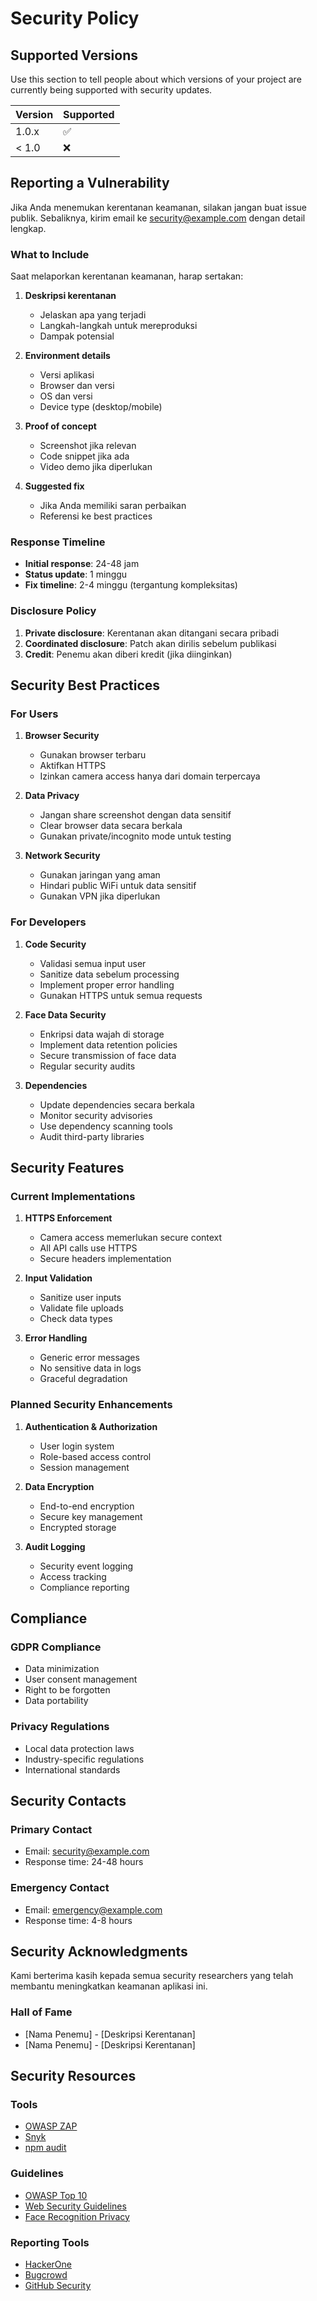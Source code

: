 # Security Policy

## Supported Versions

Use this section to tell people about which versions of your project are currently being supported with security updates.

| Version | Supported          |
| ------- | ------------------ |
| 1.0.x   | :white_check_mark: |
| < 1.0   | :x:                |

## Reporting a Vulnerability

Jika Anda menemukan kerentanan keamanan, silakan jangan buat issue publik. Sebaliknya, kirim email ke [security@example.com](mailto:security@example.com) dengan detail lengkap.

### What to Include

Saat melaporkan kerentanan keamanan, harap sertakan:

1. **Deskripsi kerentanan**
   - Jelaskan apa yang terjadi
   - Langkah-langkah untuk mereproduksi
   - Dampak potensial

2. **Environment details**
   - Versi aplikasi
   - Browser dan versi
   - OS dan versi
   - Device type (desktop/mobile)

3. **Proof of concept**
   - Screenshot jika relevan
   - Code snippet jika ada
   - Video demo jika diperlukan

4. **Suggested fix**
   - Jika Anda memiliki saran perbaikan
   - Referensi ke best practices

### Response Timeline

- **Initial response**: 24-48 jam
- **Status update**: 1 minggu
- **Fix timeline**: 2-4 minggu (tergantung kompleksitas)

### Disclosure Policy

1. **Private disclosure**: Kerentanan akan ditangani secara pribadi
2. **Coordinated disclosure**: Patch akan dirilis sebelum publikasi
3. **Credit**: Penemu akan diberi kredit (jika diinginkan)

## Security Best Practices

### For Users

1. **Browser Security**
   - Gunakan browser terbaru
   - Aktifkan HTTPS
   - Izinkan camera access hanya dari domain terpercaya

2. **Data Privacy**
   - Jangan share screenshot dengan data sensitif
   - Clear browser data secara berkala
   - Gunakan private/incognito mode untuk testing

3. **Network Security**
   - Gunakan jaringan yang aman
   - Hindari public WiFi untuk data sensitif
   - Gunakan VPN jika diperlukan

### For Developers

1. **Code Security**
   - Validasi semua input user
   - Sanitize data sebelum processing
   - Implement proper error handling
   - Gunakan HTTPS untuk semua requests

2. **Face Data Security**
   - Enkripsi data wajah di storage
   - Implement data retention policies
   - Secure transmission of face data
   - Regular security audits

3. **Dependencies**
   - Update dependencies secara berkala
   - Monitor security advisories
   - Use dependency scanning tools
   - Audit third-party libraries

## Security Features

### Current Implementations

1. **HTTPS Enforcement**
   - Camera access memerlukan secure context
   - All API calls use HTTPS
   - Secure headers implementation

2. **Input Validation**
   - Sanitize user inputs
   - Validate file uploads
   - Check data types

3. **Error Handling**
   - Generic error messages
   - No sensitive data in logs
   - Graceful degradation

### Planned Security Enhancements

1. **Authentication & Authorization**
   - User login system
   - Role-based access control
   - Session management

2. **Data Encryption**
   - End-to-end encryption
   - Secure key management
   - Encrypted storage

3. **Audit Logging**
   - Security event logging
   - Access tracking
   - Compliance reporting

## Compliance

### GDPR Compliance
- Data minimization
- User consent management
- Right to be forgotten
- Data portability

### Privacy Regulations
- Local data protection laws
- Industry-specific regulations
- International standards

## Security Contacts

### Primary Contact
- Email: [security@example.com](mailto:security@example.com)
- Response time: 24-48 hours

### Emergency Contact
- Email: [emergency@example.com](mailto:emergency@example.com)
- Response time: 4-8 hours

## Security Acknowledgments

Kami berterima kasih kepada semua security researchers yang telah membantu meningkatkan keamanan aplikasi ini.

### Hall of Fame
- [Nama Penemu] - [Deskripsi Kerentanan]
- [Nama Penemu] - [Deskripsi Kerentanan]

## Security Resources

### Tools
- [OWASP ZAP](https://owasp.org/www-project-zap/)
- [Snyk](https://snyk.io/)
- [npm audit](https://docs.npmjs.com/cli/v8/commands/npm-audit)

### Guidelines
- [OWASP Top 10](https://owasp.org/www-project-top-ten/)
- [Web Security Guidelines](https://developer.mozilla.org/en-US/docs/Web/Security)
- [Face Recognition Privacy](https://www.ftc.gov/news-events/news/press-releases/2021/12/ftc-issues-enforcement-policy-statement-regarding-use-artificial-intelligence)

### Reporting Tools
- [HackerOne](https://hackerone.com/)
- [Bugcrowd](https://www.bugcrowd.com/)
- [GitHub Security](https://github.com/security) 